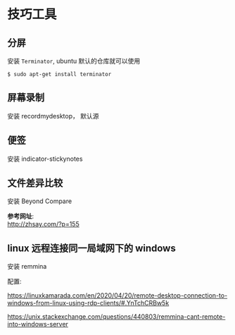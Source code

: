 # 技巧工具

## 分屏

安装 `Terminator`, ubuntu 默认的仓库就可以使用
```
$ sudo apt-get install terminator
```

## 屏幕录制

安装 recordmydesktop， 默认源

## 便签
安装 indicator-stickynotes

## 文件差异比较

安装 Beyond Compare

**参考网址**:\
http://zhsay.com/?p=155

## linux 远程连接同一局域网下的 windows

安装 remmina


配置: 

https://linuxkamarada.com/en/2020/04/20/remote-desktop-connection-to-windows-from-linux-using-rdp-clients/#.YnTchCRBw5k

https://unix.stackexchange.com/questions/440803/remmina-cant-remote-into-windows-server
